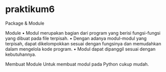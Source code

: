 # praktikum6

Package & Module

Module • Modul merupakan bagian dari program yang berisi fungsi-fungsi yang dibuat pada file terpisah. • Dengan adanya modul-modul yang terpisah, dapat dikelompokkan sesuai dengan fungsinya dan memudahkan dalam mengelola kode program. • Modul dapat dipanggil sesuai dengan kebutuhannya.

Membuat Module Untuk membuat modul pada Python cukup mudah.
